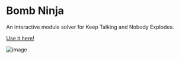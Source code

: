 # Bomb Ninja

An interactive module solver for Keep Talking and Nobody Explodes.

[Use it here!](https://smart-bomb-manual.web.app/)

![image](https://i.imgur.com/2iUoOIn.png)
